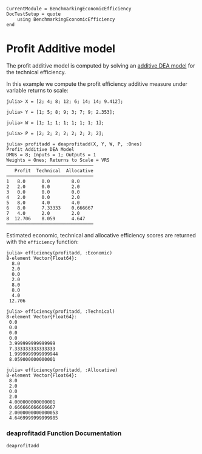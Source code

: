 ```@meta
CurrentModule = BenchmarkingEconomicEfficiency
DocTestSetup = quote
    using BenchmarkingEconomicEfficiency
end
```

# Profit Additive model

The profit additive model is computed by solving an [additive DEA model](https://javierbarbero.github.io/DataEnvelopmentAnalysis.jl/stable/technical/additive/) for the technical efficiency.

In this example we compute the profit efficiency additive measure under variable returns to scale:
```jldoctest 1
julia> X = [2; 4; 8; 12; 6; 14; 14; 9.412];

julia> Y = [1; 5; 8; 9; 3; 7; 9; 2.353];

julia> W = [1; 1; 1; 1; 1; 1; 1; 1];

julia> P = [2; 2; 2; 2; 2; 2; 2; 2];

julia> profitadd = deaprofitadd(X, Y, W, P, :Ones)
Profit Additive DEA Model 
DMUs = 8; Inputs = 1; Outputs = 1
Weights = Ones; Returns to Scale = VRS
────────────────────────────────
   Profit  Technical  Allocative
────────────────────────────────
1   8.0      0.0        8.0
2   2.0      0.0        2.0
3   0.0      0.0        0.0
4   2.0      0.0        2.0
5   8.0      4.0        4.0
6   8.0      7.33333    0.666667
7   4.0      2.0        2.0
8  12.706    8.059      4.647
────────────────────────────────
```

Estimated economic, technical and allocative efficiency scores are returned with the `efficiency` function:
```jldoctest 1
julia> efficiency(profitadd, :Economic)
8-element Vector{Float64}:
  8.0
  2.0
  0.0
  2.0
  8.0
  8.0
  4.0
 12.706

julia> efficiency(profitadd, :Technical)
8-element Vector{Float64}:
 0.0
 0.0
 0.0
 0.0
 3.999999999999999
 7.333333333333333
 1.9999999999999944
 8.059000000000001

julia> efficiency(profitadd, :Allocative)
8-element Vector{Float64}:
 8.0
 2.0
 0.0
 2.0
 4.000000000000001
 0.666666666666667
 2.0000000000000053
 4.6469999999999985
```

### deaprofitadd Function Documentation

```@docs
deaprofitadd
```

